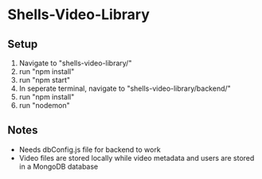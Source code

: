 # Shells-Video-Library

## Setup
1) Navigate to "shells-video-library/"
2) run "npm install"
3) run "npm start"
4) In seperate terminal, navigate to "shells-video-library/backend/"
5) run "npm install"
6) run "nodemon"

## Notes
- Needs dbConfig.js file for backend to work
- Video files are stored locally while video metadata and users are stored in a MongoDB database
